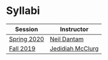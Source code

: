 Syllabi
=======

| Session                                                      | Instructor                                  |
|--------------------------------------------------------------|---------------------------------------------|
| [Spring 2020](https://mines-csci400.github.io/s20-syllabus/) | [Neil Dantam](http://www.neil.dantam.name/) |
| [Fall 2019](https://mines-csci400.github.io/f19-syllabus/)   | [Jedidiah McClurg](https://jrmcclurg.com)   |

